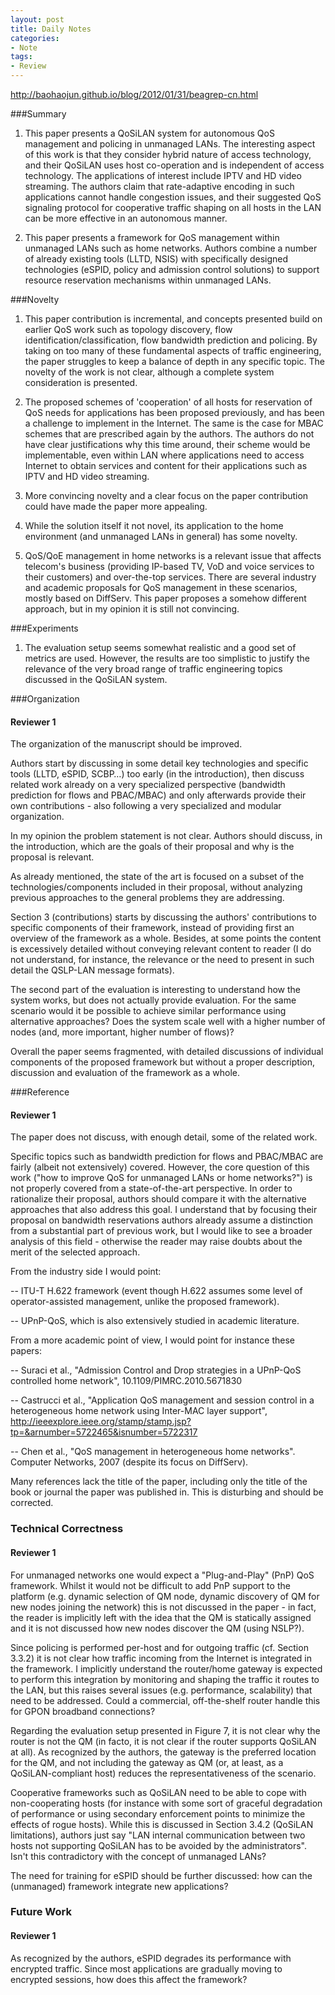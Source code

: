 ```yaml
---
layout: post
title: Daily Notes
categories:
- Note
tags:
- Review
---
```


http://baohaojun.github.io/blog/2012/01/31/beagrep-cn.html

###Summary
1. This paper presents a QoSiLAN system for autonomous QoS management and policing in unmanaged LANs. The interesting aspect of this work is that they consider hybrid nature of access technology, and their QoSiLAN uses host co-operation and is independent of access technology. The applications of interest include IPTV and HD video streaming. The authors claim that rate-adaptive encoding in such applications cannot handle congestion issues, and their suggested QoS signaling protocol for cooperative traffic shaping on all hosts in the LAN can be more effective in an autonomous manner.

2. This paper presents a framework for QoS management within unmanaged LANs such as home networks. Authors combine a number of already existing tools (LLTD, NSIS) with specifically designed technologies (eSPID, policy and admission control solutions) to support resource reservation mechanisms within unmanaged LANs.

###Novelty
1. This paper contribution is incremental, and concepts presented build on earlier QoS work such as topology discovery, flow identification/classification, flow bandwidth prediction and policing. By taking on too many of these fundamental aspects of traffic engineering, the paper struggles to keep a balance of depth in any specific topic. The novelty of the work is not clear, although a complete system consideration is presented.

1. The proposed schemes of 'cooperation' of all hosts for reservation of QoS needs for applications has been proposed previously, and has been a challenge to implement in the Internet. The same is the case for MBAC schemes that are prescribed again by the authors. The authors do not have clear justifications why this time around, their scheme would be implementable, even within LAN where applications need to access Internet to obtain services and content for their applications such as IPTV and HD video streaming.

3. More convincing novelty and a clear focus on the paper contribution could have made the paper more appealing.

4. While the solution itself it not novel, its application to the home environment (and unmanaged LANs in general) has some novelty.

5. QoS/QoE management in home networks is a relevant issue that affects telecom's business (providing IP-based TV, VoD and voice services to their customers) and over-the-top services. There are several industry and academic proposals for QoS management in these scenarios, mostly based on DiffServ. This paper proposes a somehow different approach, but in my opinion it is still not convincing.



###Experiments
1. The evaluation setup seems somewhat realistic and a good set of metrics are used. However, the results are too simplistic to justify the relevance of the very broad range of traffic engineering topics discussed in the QoSiLAN system.

###Organization

#### Reviewer 1
The organization of the manuscript should be improved.

Authors start by discussing in some detail key technologies and specific tools (LLTD, eSPID, SCBP…) too early (in the introduction), then discuss related work already on a very specialized perspective (bandwidth prediction for flows and PBAC/MBAC) and only afterwards provide their own contributions - also following a very specialized and modular organization.

In my opinion the problem statement is not clear. Authors should discuss, in the introduction, which are the goals of their proposal and why is the proposal is relevant.

As already mentioned, the state of the art is focused on a subset of the technologies/components included in their proposal, without analyzing previous approaches to the general problems they are addressing.

Section 3 (contributions) starts by discussing the authors' contributions to specific components of their framework, instead of providing first an overview of the framework as a whole. Besides, at some points the content is excessively detailed without conveying relevant content to reader (I do not understand, for instance, the relevance or the need to present in such detail the QSLP-LAN message formats).

The second part of the evaluation is interesting to understand how the system works, but does not actually provide evaluation. For the same scenario would it be possible to achieve similar performance using alternative approaches? Does the system scale well with a higher number of nodes (and, more important, higher number of flows)?

Overall the paper seems fragmented, with detailed discussions of individual components of the proposed framework but without a proper description, discussion and evaluation of the framework as a whole.



###Reference
#### Reviewer 1
The paper does not discuss, with enough detail, some of the related work.

Specific topics such as bandwidth prediction for flows and PBAC/MBAC are fairly (albeit not extensively) covered. However, the core question of this work ("how to improve QoS for unmanaged LANs or home networks?") is not properly covered from a state-of-the-art perspective. In order to rationalize their proposal, authors should compare it with the alternative approaches that also address this goal. I understand that by focusing their proposal on bandwidth reservations authors already assume a distinction from a substantial part of previous work, but I would like to see a broader analysis of this field - otherwise the reader may raise doubts about the merit of the selected approach.

From the industry side I would point:

-- ITU-T H.622 framework (event though H.622 assumes some level of operator-assisted management, unlike the proposed framework).

-- UPnP-QoS, which is also extensively studied in academic literature.

From a more academic point of view, I would point for instance these papers:

-- Suraci et al., "Admission Control and Drop strategies in a UPnP-QoS controlled home network", 10.1109/PIMRC.2010.5671830

-- Castrucci et al., "Application QoS management and session control in a heterogeneous home network using Inter-MAC layer support", <http://ieeexplore.ieee.org/stamp/stamp.jsp?tp=&arnumber=5722465&isnumber=5722317>

-- Chen et al., "QoS management in heterogeneous home networks". Computer Networks, 2007 (despite its focus on DiffServ).

Many references lack the title of the paper, including only the title of the book or journal the paper was published in. This is disturbing and should be corrected.



### Technical Correctness
#### Reviewer 1
For unmanaged networks one would expect a "Plug-and-Play" (PnP) QoS framework. Whilst it would not be difficult to add PnP support to the platform (e.g. dynamic selection of QM node, dynamic discovery of QM for new nodes joining the network) this is not discussed in the paper - in fact, the reader is implicitly left with the idea that the QM is statically assigned and it is not discussed how new nodes discover the QM (using NSLP?).

Since policing is performed per-host and for outgoing traffic (cf. Section 3.3.2) it is not clear how traffic incoming from the Internet is integrated in the framework. I implicitly understand the router/home gateway is expected to perform this integration by monitoring and shaping the traffic it routes to the LAN, but this raises several issues (e.g. performance, scalability) that need to be addressed. Could a commercial, off-the-shelf router handle this for GPON broadband connections?

Regarding the evaluation setup presented in Figure 7, it is not clear why the router is not the QM (in facto, it is not clear if the router supports QoSiLAN at all). As recognized by the authors, the gateway is the preferred location for the QM, and not including the gateway as QM (or, at least, as a QoSiLAN-compliant host) reduces the representativeness of the scenario.

Cooperative frameworks such as QoSiLAN need to be able to cope with non-cooperating hosts (for instance with some sort of graceful degradation of performance or using secondary enforcement points to minimize the effects of rogue hosts). While this is discussed in Section 3.4.2 (QoSiLAN limitations), authors just say "LAN internal communication between two hosts not supporting QoSiLAN has to be avoided by the administrators". Isn't this contradictory with the concept of unmanaged LANs?

The need for training for eSPID should be further discussed: how can the (unmanaged) framework integrate new applications?


### Future Work
#### Reviewer 1
As recognized by the authors, eSPID degrades its performance with encrypted traffic. Since most applications are gradually moving to encrypted sessions, how does this affect the framework?



